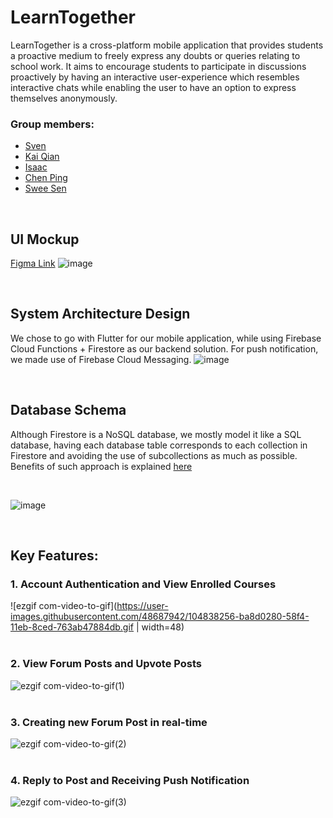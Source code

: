 # LearnTogether

LearnTogether is a cross-platform mobile application that provides students a proactive medium to freely express any doubts or queries relating to school work. It aims to encourage students to participate in discussions proactively by having an interactive user-experience which resembles interactive chats while enabling the user to have an option to express themselves anonymously. 

### Group members: 
- [Sven]()
- [Kai Qian](https://github.com/KaiQianNg)
- [Isaac](https://github.com/istudyaac)
- [Chen Ping]()
- [Swee Sen](https://github.com/sweesenkoh)

<br />

## UI Mockup
[Figma Link](https://www.figma.com/file/gscUxUG4t9sy6STu5nHIUy/MockUps?node-id=0%3A1)
![image](https://user-images.githubusercontent.com/48687942/104939116-fbffd980-59ea-11eb-9aeb-cf0f318f7b28.png)

<br />

## System Architecture Design
We chose to go with Flutter for our mobile application, while using Firebase Cloud Functions + Firestore as our backend solution. For push notification, we made use of Firebase Cloud Messaging. 
![image](https://user-images.githubusercontent.com/48687942/104839064-d3e47d80-58f9-11eb-8ab9-c7f2a7c34f49.png)

<br />

## Database Schema
Although Firestore is a NoSQL database, we mostly model it like a SQL database, having each database table corresponds to each collection in Firestore and avoiding the use of subcollections as much as possible. Benefits of such approach is explained [here](https://www.youtube.com/watch?v=haMOUb3KVSo)

<br />

![image](https://user-images.githubusercontent.com/48687942/104838996-705a5000-58f9-11eb-8f44-0b73c6e35065.png)

<br />

## Key Features: 

### 1. Account Authentication and View Enrolled Courses
![ezgif com-video-to-gif](https://user-images.githubusercontent.com/48687942/104838256-ba8d0280-58f4-11eb-8ced-763ab47884db.gif | width=48)
<br /><br />

### 2. View Forum Posts and Upvote Posts
![ezgif com-video-to-gif(1)](https://user-images.githubusercontent.com/48687942/104838624-22444d00-58f7-11eb-9621-672e3bd7dde3.gif)
<br /><br />

### 3. Creating new Forum Post in real-time
![ezgif com-video-to-gif(2)](https://user-images.githubusercontent.com/48687942/104838744-dc3bb900-58f7-11eb-9cde-a956b399a270.gif)
<br /><br />

### 4. Reply to Post and Receiving Push Notification
![ezgif com-video-to-gif(3)](https://user-images.githubusercontent.com/48687942/104838922-e14d3800-58f8-11eb-855c-e2cdf3eca045.gif)
<br /><br />
